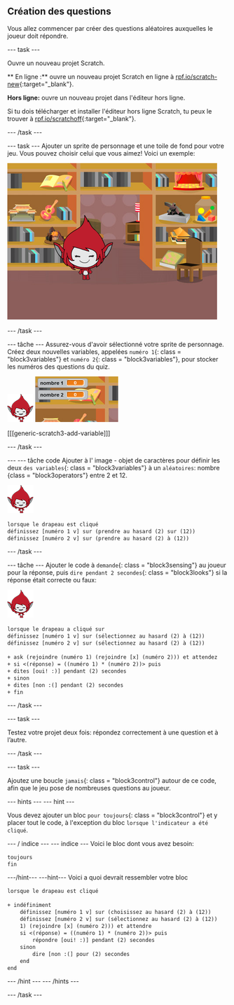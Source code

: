 ## Création des questions

Vous allez commencer par créer des questions aléatoires auxquelles le joueur doit répondre.

\--- task \---

Ouvre un nouveau projet Scratch.

** En ligne :** ouvre un nouveau projet Scratch en ligne à [rpf.io/scratch-new](http://rpf.io/scratchon){:target="_blank"}.

**Hors ligne:** ouvre un nouveau projet dans l'éditeur hors ligne.

Si tu dois télécharger et installer l'éditeur hors ligne Scratch, tu peux le trouver à [rpf.io/scratchoff](http://rpf.io/scratchoff){:target="_blank"}.

\--- /task \---

\--- task \--- Ajouter un sprite de personnage et une toile de fond pour votre jeu. Vous pouvez choisir celui que vous aimez! Voici un exemple:

![capture d'écran](images/brain-setting.png)

\--- /task \---

\--- tâche \--- Assurez-vous d'avoir sélectionné votre sprite de personnage. Créez deux nouvelles variables, appelées `numéro 1`{: class = "block3variables"} et `numéro 2`{: class = "block3variables"}, pour stocker les numéros des questions du quiz.

![screenshot](images/giga-sprite.png) ![capture d'écran](images/brain-variables.png)

[[[generic-scratch3-add-variable]]]

\--- /task \---

\--- \--- tâche code Ajouter à l' image - objet de caractères pour définir les deux `des variables`{: class = "block3variables"} à un `aléatoires`: nombre {class = "block3operators"} entre 2 et 12.

![capture d'écran](images/giga-sprite.png)

```blocks3
lorsque le drapeau est cliqué
définissez [numéro 1 v] sur (prendre au hasard (2) sur (12))
définissez [numéro 2 v] sur (prendre au hasard (2) à (12))
```

\--- /task \---

\--- tâche \--- Ajouter le code à `demande`{: class = "block3sensing"} au joueur pour la réponse, puis `dire pendant 2 secondes`{: class = "block3looks"} si la réponse était correcte ou faux:

![capture d'écran](images/giga-sprite.png)

```blocks3
lorsque le drapeau a cliqué sur
définissez [numéro 1 v] sur (sélectionnez au hasard (2) à (12))
définissez [numéro 2 v] sur (sélectionnez au hasard (2) à (12))

+ ask (rejoindre (numéro 1) (rejoindre [x] (numéro 2))) et attendez
+ si <(réponse) = ((numéro 1) * (numéro 2))> puis
+ dites [oui! :)] pendant (2) secondes
+ sinon
+ dites [non :(] pendant (2) secondes
+ fin
```

\--- /task \---

\--- task \---

Testez votre projet deux fois: répondez correctement à une question et à l’autre.

\--- /task \---

\--- task \---

Ajoutez une boucle `jamais`{: class = "block3control"} autour de ce code, afin que le jeu pose de nombreuses questions au joueur.

\--- hints \--- \--- hint \---

Vous devez ajouter un bloc `pour toujours`{: class = "block3control"} et y placer tout le code, à l'exception du bloc `lorsque l'indicateur a été cliqué`.

\--- / indice \--- \--- indice \--- Voici le bloc dont vous avez besoin:

```blocks3
toujours
fin
```

\---/hint\--- \---hint\--- Voici a quoi devrait ressembler votre bloc

```blocks3
lorsque le drapeau est cliqué

+ indéfiniment
    définissez [numéro 1 v] sur (choisissez au hasard (2) à (12))
    définissez [numéro 2 v] sur (sélectionnez au hasard (2) à (12))
    1) (rejoindre [x] (numéro 2))) et attendre
    si <(réponse) = ((numéro 1) * (numéro 2))> puis
        répondre [oui! :)] pendant (2) secondes
    sinon
        dire [non :(] pour (2) secondes
    end
end
```

\--- /hint \--- \--- /hints \---

\--- /task \---